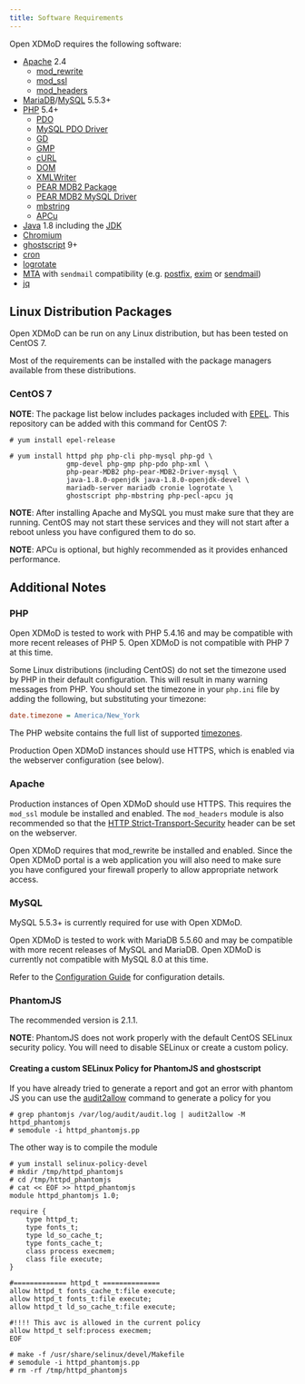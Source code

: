 ```yaml
---
title: Software Requirements
---
```


Open XDMoD requires the following software:

- [Apache][] 2.4
    - [mod_rewrite][]
    - [mod_ssl][]
    - [mod_headers][]
- [MariaDB][]/[MySQL][] 5.5.3+
- [PHP][] 5.4+
    - [PDO][]
    - [MySQL PDO Driver][pdo-mysql]
    - [GD][php-gd]
    - [GMP][php-gmp]
    - [cURL][php-curl]
    - [DOM][php-dom]
    - [XMLWriter][php-xmlwriter]
    - [PEAR MDB2 Package][pear-mdb2]
    - [PEAR MDB2 MySQL Driver][pear-mdb2-mysql]
    - [mbstring][php-mbstring]
    - [APCu][php-pecl-apcu]
- [Java][] 1.8 including the [JDK][]
- [Chromium][]
- [ghostscript][] 9+
- [cron][]
- [logrotate][]
- [MTA][] with `sendmail` compatibility (e.g. [postfix][], [exim][] or
  [sendmail][])
- [jq][]

[apache]:          https://httpd.apache.org/
[mod_rewrite]:     https://httpd.apache.org/docs/current/mod/mod_rewrite.html
[mod_ssl]:         https://httpd.apache.org/docs/current/mod/mod_ssl.html
[mod_headers]:     https://httpd.apache.org/docs/current/mod/mod_headers.html
[mariadb]:         https://mariadb.org/
[mysql]:           https://mysql.com/
[php]:             https://secure.php.net/
[pdo]:             https://secure.php.net/manual/en/book.pdo.php
[pdo-mysql]:       https://secure.php.net/manual/en/ref.pdo-mysql.php
[php-gd]:          https://secure.php.net/manual/en/book.image.php
[php-gmp]:         https://secure.php.net/manual/en/book.gmp.php
[php-curl]:        https://secure.php.net/manual/en/book.curl.php
[php-dom]:         https://secure.php.net/manual/en/book.dom.php
[php-xmlwriter]:   https://secure.php.net/manual/en/book.xmlwriter.php
[pear-mdb2]:       https://pear.php.net/package/MDB2
[pear-mdb2-mysql]: https://pear.php.net/package/MDB2_Driver_mysql
[php-mbstring]:    https://secure.php.net/manual/en/book.mbstring.php
[php-pecl-apcu]:   https://www.php.net/manual/en/book.apcu.php
[java]:            https://java.com/
[jdk]:             http://www.oracle.com/technetwork/java/javase/downloads/index.html
[chromium]:        https://www.chromium.org/Home
[ghostscript]:     https://www.ghostscript.com/
[cron]:            https://en.wikipedia.org/wiki/Cron
[logrotate]:       https://linux.die.net/man/8/logrotate
[mta]:             https://en.wikipedia.org/wiki/Message_transfer_agent
[postfix]:         http://www.postfix.org/
[exim]:            https://www.exim.org/
[sendmail]:        https://www.proofpoint.com/us/open-source-email-solution
[jq]:              https://stedolan.github.io/jq/

Linux Distribution Packages
---------------------------

Open XDMoD can be run on any Linux distribution, but has been tested on
CentOS 7.

Most of the requirements can be installed with the package managers
available from these distributions.

### CentOS 7

**NOTE**: The package list below includes packages included with
[EPEL](https://fedoraproject.org/wiki/EPEL).  This repository can be
added with this command for CentOS 7:

    # yum install epel-release

    # yum install httpd php php-cli php-mysql php-gd \
                  gmp-devel php-gmp php-pdo php-xml \
                  php-pear-MDB2 php-pear-MDB2-Driver-mysql \
                  java-1.8.0-openjdk java-1.8.0-openjdk-devel \
                  mariadb-server mariadb cronie logrotate \
                  ghostscript php-mbstring php-pecl-apcu jq

**NOTE**: After installing Apache and MySQL you must make sure that they
are running.  CentOS may not start these services and they will not
start after a reboot unless you have configured them to do so.

**NOTE**: APCu is optional, but highly recommended as it provides enhanced performance.

Additional Notes
----------------

### PHP

Open XDMoD is tested to work with PHP 5.4.16 and may be compatible with more
recent releases of PHP 5.  Open XDMoD is not compatible with PHP 7 at this
time.

Some Linux distributions (including CentOS) do not set the timezone used
by PHP in their default configuration.  This will result in many warning
messages from PHP.  You should set the timezone in your `php.ini` file
by adding the following, but substituting your timezone:

```ini
date.timezone = America/New_York
```

The PHP website contains the full list of supported [timezones][].

Production Open XDMoD instances should use HTTPS, which is enabled via the webserver
configuration (see below).

[timezones]: https://secure.php.net/manual/en/timezones.php

### Apache

Production instances of Open XDMoD should use HTTPS. This requires
the `mod_ssl` module be installed and enabled. The `mod_headers` module
is also recommended so that the [HTTP Strict-Transport-Security](https://developer.mozilla.org/en-US/docs/Web/HTTP/Headers/Strict-Transport-Security)
header can be set on the webserver.

Open XDMoD requires that mod_rewrite be installed and enabled.  Since
the Open XDMoD portal is a web application you will also need to make
sure you have configured your firewall properly to allow appropriate
network access.

### MySQL

MySQL 5.5.3+ is currently required for use with Open XDMoD.

Open XDMoD is tested to work with MariaDB 5.5.60 and may be compatible with
more recent releases of MySQL and MariaDB.  Open XDMoD is currently not
compatible with MySQL 8.0 at this time.

Refer to the [Configuration Guide](configuration.html#mysql-configuration)
for configuration details.

### PhantomJS

The recommended version is 2.1.1.

**NOTE**: PhantomJS does not work properly with the default CentOS
SELinux security policy.  You will need to disable SELinux or create a
custom policy.

#### Creating a custom SELinux Policy for PhantomJS and ghostscript

If you have already tried to generate a report and got an error with phantom JS you can use the [audit2allow][centosselinux] command to generate a policy for you

[centosselinux]: https://wiki.centos.org/HowTos/SELinux#head-faa96b3fdd922004cdb988c1989e56191c257c01

```
# grep phantomjs /var/log/audit/audit.log | audit2allow -M httpd_phantomjs
# semodule -i httpd_phantomjs.pp
```

The other way is to compile the module

```
# yum install selinux-policy-devel
# mkdir /tmp/httpd_phantomjs
# cd /tmp/httpd_phantomjs
# cat << EOF >> httpd_phantomjs
module httpd_phantomjs 1.0;

require {
	type httpd_t;
	type fonts_t;
	type ld_so_cache_t;
	type fonts_cache_t;
	class process execmem;
	class file execute;
}

#============= httpd_t ==============
allow httpd_t fonts_cache_t:file execute;
allow httpd_t fonts_t:file execute;
allow httpd_t ld_so_cache_t:file execute;

#!!!! This avc is allowed in the current policy
allow httpd_t self:process execmem;
EOF

# make -f /usr/share/selinux/devel/Makefile
# semodule -i httpd_phantomjs.pp
# rm -rf /tmp/httpd_phantomjs
```
